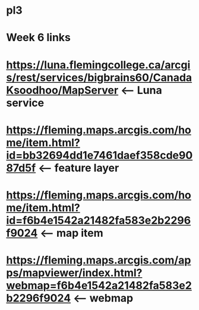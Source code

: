# pl3


# Week 6 links 
# https://luna.flemingcollege.ca/arcgis/rest/services/bigbrains60/CanadaKsoodhoo/MapServer <-- Luna service

# https://fleming.maps.arcgis.com/home/item.html?id=bb32694dd1e7461daef358cde9087d5f <-- feature layer

# https://fleming.maps.arcgis.com/home/item.html?id=f6b4e1542a21482fa583e2b2296f9024 <-- map item 

# https://fleming.maps.arcgis.com/apps/mapviewer/index.html?webmap=f6b4e1542a21482fa583e2b2296f9024 <-- webmap

